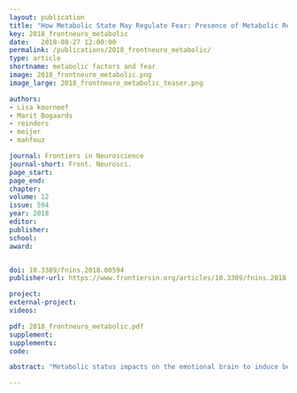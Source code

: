 ```yaml
---
layout: publication
title: "How Metabolic State May Regulate Fear: Presence of Metabolic Receptors in the Fear Circuitry"
key: 2018_frontneuro_metabolic
date:   2018-08-27 12:00:00
permalink: /publications/2018_frontneuro_metabolic/
type: article
shortname: metabolic factors and fear
image: 2018_frontneuro_metabolic.png
image_large: 2018_frontneuro_metabolic_teaser.png

authors:
- Lisa koorneef
- Marit Bogaards
- reinders
- meijer
- mahfouz

journal: Frontiers in Neuroscience
journal-short: Front. Neurosci.
page_start:
page_end:
chapter:
volume: 12
issue: 594
year: 2018
editor:
publisher:
school:
award:


doi: 10.3389/fnins.2018.00594
publisher-url: https://www.frontiersin.org/articles/10.3389/fnins.2018.00594/full

project:
external-project:
videos:

pdf: 2018_frontneuro_metabolic.pdf
supplement:
supplements:
code:

abstract: "Metabolic status impacts on the emotional brain to induce behavior that maintains energy balance. While hunger suppresses the fear circuitry to promote explorative food-seeking behavior, satiety or obesity may increase fear to prevent unnecessary risk-taking. Here we aimed to unravel which metabolic factors, that transfer information about the acute and the chronic metabolic status, are of primary importance to regulate fear, and to identify their sites of action within fear-related brain regions. We performed a de novo analysis of central and peripheral metabolic factors that can penetrate the blood-brain barrier using genome-wide expression data across the mouse brain from the Allen Brain Atlas (ABA). The central fear circuitry, as defined by subnuclei of the amygdala, the afferent hippocampus, the medial prefrontal cortex and the efferent periaqueductal gray, was enriched with metabolic receptors. Some of their corresponding ligands were known to modulate fear (e.g., estrogen and thyroid hormones) while others had not been associated with fear before (e.g., glucagon, ACTH). Additionally, several of these enriched metabolic receptors were coexpressed with well-described fear-modulating genes (Crh, Crhr1, or Crhr2). Co-expression analysis of monoamine markers and metabolic receptors suggested that monoaminergic nuclei have differential sensitivity to metabolic alterations. Serotonergic neurons expressed a large number of metabolic receptors (e.g., estrogen receptors, fatty acid receptors), suggesting a wide responsivity to metabolic changes. The noradrenergic system seemed to be specifically sensitive to hypocretin/orexin modulation. Taken together, we identified a number of novel metabolic factors (glucagon, ACTH) that have the potential to modulate the fear response. We additionally propose novel cerebral targets for metabolic factors (e.g., thyroid hormones) that modulate fear, but of which the sites of action are (largely) unknown."

---
```

